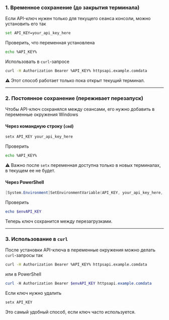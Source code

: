 ### 1. Временное сохранение (до закрытия терминала)
Если API-ключ нужен только для текущего сеанса консоли, можно установить его так
```bash
set API_KEY=your_api_key_here
```
Проверить, что переменная установлена
```bash
echo %API_KEY%
```
Использовать в `curl`-запросе
```bash
curl -H Authorization Bearer %API_KEY% httpsapi.example.comdata
```
⚠️ Этот способ работает только пока открыт текущий терминал.

---

### 2. Постоянное сохранение (переживает перезапуск)
Чтобы API-ключ сохранялся между сеансами, его нужно добавить в переменные окружения Windows

#### Через командную строку (`cmd`)
```bash
setx API_KEY your_api_key_here
```
Проверить
```bash
echo %API_KEY%
```
⚠️ Важно после `setx` переменная доступна только в новых терминалах, в текущем ее не будет.

#### Через PowerShell
```powershell
[System.Environment]SetEnvironmentVariable(API_KEY, your_api_key_here, User)
```
Проверить
```powershell
echo $envAPI_KEY
```
Теперь ключ сохранится между перезагрузками.

---

### 3. Использование в `curl`
После установки API-ключа в переменные окружения можно делать `curl`-запросы так
```bash
curl -H Authorization Bearer %API_KEY% httpsapi.example.comdata
```
или в PowerShell
```powershell
curl -H Authorization Bearer $envAPI_KEY httpsapi.example.comdata
```

Если ключ нужно удалить
```bash
setx API_KEY 
```

Это самый удобный способ, если ключ часто используется.